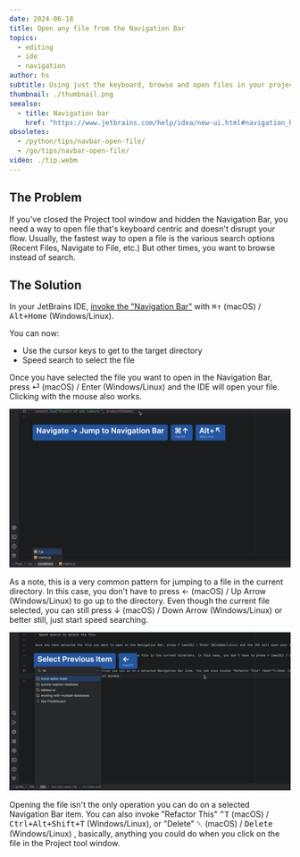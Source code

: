```yaml
---
date: 2024-06-18
title: Open any file from the Navigation Bar
topics:
  - editing
  - ide
  - navigation
author: hs
subtitle: Using just the keyboard, browse and open files in your project.
thumbnail: ./thumbnail.png
seealso:
  - title: Navigation bar
    href: "https://www.jetbrains.com/help/idea/new-ui.html#navigation_bar"
obsoletes:
  - /python/tips/navbar-open-file/
  - /go/tips/navbar-open-file/
video: ./tip.webm
---
```


## The Problem

If you've closed the Project tool window and hidden the Navigation Bar, you need a way to open file that's keyboard centric and doesn't disrupt your flow. Usually, the fastest way to open a file is the various search options (Recent Files, Navigate to File, etc.) But other times, you want to browse instead of search.

## The Solution

In your JetBrains IDE, [invoke the "Navigation Bar"](../nav-bar-activate/) with <kbd>⌘↑</kbd> (macOS) / <kbd>Alt+Home</kbd> (Windows/Linux).

You can now:

- Use the cursor keys to get to the target directory
- Speed search to select the file

Once you have selected the file you want to open in the Navigation Bar, press ⏎ (macOS) / Enter (Windows/Linux) and the IDE will open your file. Clicking with the mouse also works.

![select-file.png](select-file.png)

As a note, this is a very common pattern for jumping to a file in the current directory. In this case, you don't have to press ← (macOS) / Up Arrow (Windows/Linux) to go up to the directory. Even though the current file selected, you can still press ↓ (macOS) / Down Arrow (Windows/Linux) or better still, just start speed searching.

![searching.png](searching.png)

Opening the file isn't the only operation you can do on a selected Navigation Bar item. You can also invoke "Refactor This" <kbd>^T</kbd> (macOS) / <kbd>Ctrl+Alt+Shift+T</kbd> (Windows/Linux), or "Delete" <kbd>␡</kbd> (macOS) / <kbd>Delete</kbd> (Windows/Linux) , basically, anything you could do when you click on the file in the Project tool window.
